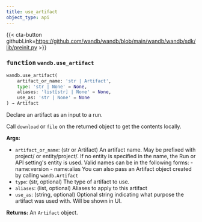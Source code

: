 ```yaml
---
title: use_artifact
object_type: api
---
```


{{< cta-button githubLink=https://github.com/wandb/wandb/blob/main/wandb/wandb/sdk/lib/preinit.py >}}




### <kbd>function</kbd> `wandb.use_artifact`

```python
wandb.use_artifact(
    artifact_or_name: 'str | Artifact',
    type: 'str | None' = None,
    aliases: 'list[str] | None' = None,
    use_as: 'str | None' = None
) → Artifact
```

Declare an artifact as an input to a run. 

Call `download` or `file` on the returned object to get the contents locally. 



**Args:**
 
 - `artifact_or_name`:  (str or Artifact) An artifact name.  May be prefixed with project/ or entity/project/.  If no entity is specified in the name, the Run or API setting's entity is used.  Valid names can be in the following forms: 
            - name:version 
            - name:alias  You can also pass an Artifact object created by calling `wandb.Artifact` 
 - `type`:  (str, optional) The type of artifact to use. 
 - `aliases`:  (list, optional) Aliases to apply to this artifact 
 - `use_as`:  (string, optional) Optional string indicating what purpose the artifact was used with.  Will be shown in UI. 



**Returns:**
 An `Artifact` object. 
